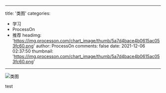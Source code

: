 
---
title: '类图'
categories: 
 - 学习
 - ProcessOn
 - 推荐
headimg: 'https://img.processon.com/chart_image/thumb/5a7d4bace4b0615ac053fc60.png'
author: ProcessOn
comments: false
date: 2021-12-06 02:37:50
thumbnail: 'https://img.processon.com/chart_image/thumb/5a7d4bace4b0615ac053fc60.png'
---

<div>   
<img class="thumb" alt="类图" src="https://img.processon.com/chart_image/thumb/5a7d4bace4b0615ac053fc60.png" referrerpolicy="no-referrer">
<p>test</p>  
</div>
            